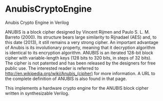 # AnubisCryptoEngine
Anubis Crypto Engine in Verilog

ANUBIS is a block cipher designed by Vincent Rijmen and Paulo S. L. M. Barreto
(2000). Its structure bears large similarity to Rijnadael (AES) and, to this
date (2013), it still remains a very strong cipher. An important advantage of
Anubis is its involutionary property, meaning that it decryption algorithm is
identical to its encryption algorithm. ANUBIS is an iterated 128-bit block
cipher with variable-length keys (128 bits to 320 bits, in steps of 32 bits).
The cipher is not patented and has been released by the designers for free
public use. The interested reader is referred to
http://en.wikipedia.org/wiki/Anubis_(cipher) for more information. A URL to the
complete definition of ANUBIS is also found in that page.

This implements a hardware crypto engine for the ANUBIS block cipher written 
in synthesizable Verilog.
